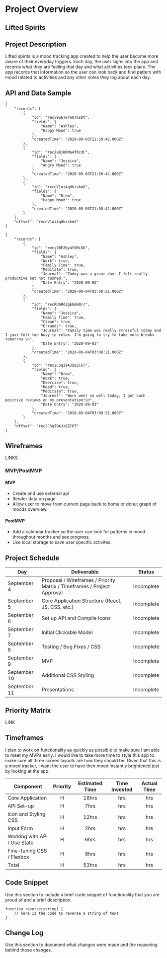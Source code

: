 # Project Overview

## Lifted Spirits

## Project Description

Lifted spirits is a mood tracking app created to help the user become more aware of their everyday triggers. Each day, the user signs into the app and records what they are feeling that day and what activities took place. The app records that information so the user can look back and find patters with mood related to activities and any other notes they log about each day. 

## API and Data Sample

```
{
    "records": [
        {
            "id": "recv9u6TwTGO7ksDt",
            "fields": {
                "Name": "Ashley",
                "Happy Mood": true
            },
            "createdTime": "2020-09-03T21:50:42.000Z"
        },
        {
            "id": "recJaBjWQMa4f0cdC",
            "fields": {
                "Name": "Jessica",
                "Angry Mood": true
            },
            "createdTime": "2020-09-03T21:50:42.000Z"
        },
        {
            "id": "recnV1ui4qdkzskmX",
            "fields": {
                "Name": "Drew",
                "Happy Mood": true
            },
            "createdTime": "2020-09-03T21:50:42.000Z"
        }
    ],
    "offset": "recnV1ui4qdkzskmX"
}

{
    "records": [
        {
            "id": "recs3BFZ6y4Y5Mi5K",
            "fields": {
                "Name": "Ashley",
                "Work": true,
                "Family Time": true,
                "Meditate": true,
                "Journal": "Today was a great day. I felt really productive but not rushed.",
                "Date Entry": "2020-09-03"
            },
            "createdTime": "2020-09-04T03:08:21.000Z"
        },
        {
            "id": "recRUbRdZgEG6HQrc",
            "fields": {
                "Name": "Jessica",
                "Family Time": true,
                "Clean": true,
                "Errands": true,
                "Journal": "Family time was really stressful today and I just felt too busy to relax. I'm going to try to take more breaks tomorrow.\n",
                "Date Entry": "2020-09-03"
            },
            "createdTime": "2020-09-04T03:08:21.000Z"
        },
        {
            "id": "rec2CSqI9AJz8ZC6T",
            "fields": {
                "Name": "Drew",
                "Work": true,
                "Exercise": true,
                "Read": true,
                "Meditate": true,
                "Journal": "Work went so well today, I got such positive reviews on my presentation!\n",
                "Date Entry": "2020-09-03"
            },
            "createdTime": "2020-09-04T03:08:21.000Z"
        }
    ],
    "offset": "rec2CSqI9AJz8ZC6T"
}

```

## Wireframes

LINKS

### MVP/PostMVP  

#### MVP 

- Create and use external api 
- Render data on page 
- Allow user to move from current page back to home or donut graph of moods overview.

#### PostMVP  

- Add a calendar tracker so the user can look for patterns in mood throughout months and see progress.
- Use local storage to save user specific activites.

## Project Schedule

|  Day | Deliverable | Status
|---|---| ---|
|September 4| Proposal / Wireframes / Priority Matrix / Timeframes / Project Approval | Incomplete
|September 5| Core Application Structure (React, JS, CSS, etc.) | Incomplete
|September 6| Set up API and Compile Icons | Incomplete
|September 7| Initial Clickable Model | Incomplete
|September 8| Testing / Bug Fixes / CSS  | Incomplete
|September 9| MVP | Incomplete
|September 10| Additional CSS  Styling | Incomplete
|September 11| Presentations | Incomplete

## Priority Matrix

LINK

## Timeframes

I plan to work on functionality as quickly as possible to make sure I am able to meet my MVPs early. I would like to take more time to style this app to make sure all three screen layouts are how they should be. Given that this is a mood tracker, I want the user to have their mood instantly brightened just by looking at the app.

| Component | Priority | Estimated Time | Time Invested | Actual Time |
| --- | :---: |  :---: | :---: | :---: |
| Core Application | H | 18hrs| hrs | hrs |
| API Set-up | H | 7hrs| hrs | hrs |
| Icon and Styling CSS | H | 12hrs| hrs | hrs |
| Input Form | H | 2hrs| hrs | hrs |
| Working with API / Use State | H | 6hrs| hrs | hrs |
| Fine-tuning CSS / Flexbox | H | 8hrs| hrs | hrs |
| Total | H | 53hrs| hrs | hrs |

## Code Snippet

Use this section to include a brief code snippet of functionality that you are proud of and a brief description.  

```
function reverse(string) {
	// here is the code to reverse a string of text
}
```

## Change Log
 Use this section to document what changes were made and the reasoning behind those changes.  
